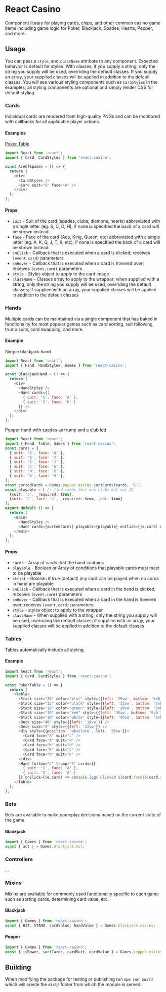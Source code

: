 # React Casino

Component library for playing cards, chips, and other common casino game items including game logic for Poker, Blackjack, Spades, Hearts, Pepper, and more.

## Usage

You can pass a `style`, and `className` attribute to any component. Expected behavior is default for styles. With classes, if you supply a string, only the string you supply will be used, overriding the default classes. If you supply an array, your supplied classes will be applied in addition to the default classes. You will see various styling components such as `CardStyles` in the examples; all styling components are optional and simply render CSS for default styling.

### Cards

Individual cards are rendered from high-quality PNGs and can be monitored with callbacks for all applicable player actions.

#### Examples

[Poker Table](https://adom.github.io/npm-react-casino/)

```js
import React from 'react';
import { Card, CardStyles } from 'react-casino';

const AceOfSpades = () => {
  return (
    <div>
      <CardStyles />
      <Card suit="S" face="A" />
    </div>
  );
};
```

#### Props

- `suit` - Suit of the card (spades, clubs, diamons, hearts) abbreviated with a single letter (eg: S, C, D, H); if none is specified the back of a card will be shown instead
- `face` - Face of the card (Ace, King, Queen, etc) abbreviated with a single letter (eg: A, K, Q, J, T, 9, etc); if none is specified the back of a card will be shown instead
- `onClick` - Callback that is executed when a card is clicked; receives `(event,card)` parameters
- `onHover` - Callback that is executed when a card is hovered over; receives `(event,card)` parameters
- `style` - Styles object to apply to the card image
- `className` - Classes array to apply to the wrapper; when supplied with a string, only the string you supply will be used, overriding the default classes; if supplied with an array, your supplied classes will be applied in addition to the default classes

### Hands

Multiple cards can be maintained via a single component that has baked in functionality for most popular games such as card sorting, suit following, trump suits, card swapping, and more.

#### Example

Simple blackjack hand

```js
import React from 'react';
import { Hand, HandStyles, Games } from 'react-casino';

const BlackjackHand = () => {
  return (
    <div>
      <HandStyles />
      <Hand cards={[
        { suit: 'S', face: 'A' },
        { suit: 'S', face: 'K' }
      ]} />
    </div>
  );
};
```

Pepper hand with spades as trump and a club led

```js
import React from 'react';
import { Hand, Table, Games } from 'react-casino';
const cards = [
  { suit: 'S', face: 'A' },
  { suit: 'S', face: 'J' },
  { suit: 'C', face: 'J' },
  { suit: 'C', face: 'A' },
  { suit: 'H', face: 'K' },
  { suit: 'S', face: '9' },
];
const sortedCards = Games.pepper.mixins.sortCards(cards, 'S');
const playable = [ // find cards that are clubs but not JC
  {suit: 'C', _required: true},
  {suit: 'C', face: 'J', _required: true, _not: true}
];
export default () => {
  return (
    <main>
      <HandStyles />
      <Hand cards={sortedCards} playable={playable} onClick={(e,card) => console.log(`Clicked ${card.face}${card.suit}`)} />
    </main>
  );
};
```

#### Props

- `cards` - Array of cards that the hand contains
- `playable` - Boolean or Array of conditions that playable cards must meet to be playable
- `strict` - Boolean if true (default) any card can be played when no cards in hand are playable
- `onClick` - Callback that is executed when a card in the hand is clicked; receives `(event,card)` parameters
- `onHover` - Callback that is executed when a card in the hand is hovered over; receives `(event,card)` parameters
- `style` - styles object to apply to the wrapper
- `className` - When supplied with a string, only the string you supply will be used, overriding the default classes; if supplied with an array, your supplied classes will be applied in addition to the default classes

### Tables

Tables automatically include all styling.

#### Example

```js
import React from 'react';
import { Card, CardStyles } from 'react-casino';

const PokerTable = () => {
  return (
    <Table>
      <Stack size="20" color="blue" style={{left: '20vw', bottom: '5vh'}} />
      <Stack size="15" color="black" style={{left: '25vw', bottom: '5vh'}} />
      <Stack size="10" color="green" style={{left: '30vw', bottom: '5vh'}} />
      <Stack size="10" color="red" style={{left: '35vw', bottom: '5vh'}} />
      <Stack size="10" color="white" style={{left: '40vw', bottom: '5vh'}} />
      <Deck size="40" style={{left: '10vw'}} />
      <Deck size="5" style={{left: '22vw'}} />
      <div style={{position: 'absolute', left: '35vw'}}>
        <Card face="A" suit="C" />
        <Card face="A" suit="H" />
        <Card face="K" suit="H" />
        <Card face="K" suit="C" />
        <Card face="K" suit="D" />
      </div>
      <Hand follow="C" trump="S" cards={[
        { suit: 'S', face: 'A' },
        { suit: 'D', face: 'A' }
      ]} onClick={(e,card) => console.log(`Clicked ${card.face}${card.suit}`)} />
    </Table>
  );
};
```

### Bots

Bots are available to make gameplay decisions based on the current state of the game.

#### Blackjack

```js
import { Games } from 'react-casino';
const { act } = Games.blackjack.bot;
```

### Controllers

...

### Mixins

Mixins are available for commonly used functionality specific to each game such as sorting cards, determining card value, etc.

#### Blackjack

```js
import { Games } from 'react-casino';
const { HIT, STAND, cardValue, handValue } = Games.blackjack.mixins;
```

#### Pepper

```js
import { Games } from 'react-casino';
const { isBower, sortCards, cardSuit, cardValue } = Games.pepper.mixins;
```

## Building

When modifying the package for testing or publishing run `npm run build` which will create the `dist/` folder from which the module is served.
